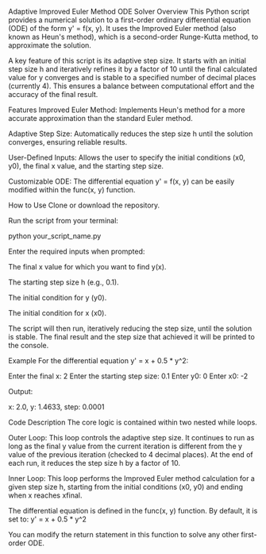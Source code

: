 Adaptive Improved Euler Method ODE Solver
Overview
This Python script provides a numerical solution to a first-order ordinary differential equation (ODE) of the form y' = f(x, y). It uses the Improved Euler method (also known as Heun's method), which is a second-order Runge-Kutta method, to approximate the solution.

A key feature of this script is its adaptive step size. It starts with an initial step size h and iteratively refines it by a factor of 10 until the final calculated value for y converges and is stable to a specified number of decimal places (currently 4). This ensures a balance between computational effort and the accuracy of the final result.

Features
Improved Euler Method: Implements Heun's method for a more accurate approximation than the standard Euler method.

Adaptive Step Size: Automatically reduces the step size h until the solution converges, ensuring reliable results.

User-Defined Inputs: Allows the user to specify the initial conditions (x0, y0), the final x value, and the starting step size.

Customizable ODE: The differential equation y' = f(x, y) can be easily modified within the func(x, y) function.

How to Use
Clone or download the repository.

Run the script from your terminal:

python your_script_name.py

Enter the required inputs when prompted:

The final x value for which you want to find y(x).

The starting step size h (e.g., 0.1).

The initial condition for y (y0).

The initial condition for x (x0).

The script will then run, iteratively reducing the step size, until the solution is stable. The final result and the step size that achieved it will be printed to the console.

Example
For the differential equation y' = x + 0.5 * y^2:

Enter the final x: 2
Enter the starting step size: 0.1
Enter y0: 0
Enter x0: -2

Output:

x: 2.0, y: 1.4633, step: 0.0001

Code Description
The core logic is contained within two nested while loops.

Outer Loop: This loop controls the adaptive step size. It continues to run as long as the final y value from the current iteration is different from the y value of the previous iteration (checked to 4 decimal places). At the end of each run, it reduces the step size h by a factor of 10.

Inner Loop: This loop performs the Improved Euler method calculation for a given step size h, starting from the initial conditions (x0, y0) and ending when x reaches xfinal.

The differential equation is defined in the func(x, y) function. By default, it is set to:
y' = x + 0.5 * y^2

You can modify the return statement in this function to solve any other first-order ODE.
